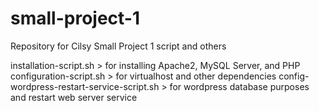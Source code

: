 # small-project-1
Repository for Cilsy Small Project 1 script and others

installation-script.sh > for installing Apache2, MySQL Server, and PHP
configuration-script.sh > for virtualhost and other dependencies
config-wordpress-restart-service-script.sh > for wordpress database purposes and restart web server service
